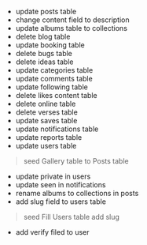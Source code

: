 * update posts table
* change content field to description
* update albums table to collections
* delete blog table
* update booking table
* delete bugs table
* delete ideas table
* update categories table
* update comments table
* update following table
* delete likes content table
* delete online table
* delete verses table
* update saves table
* update notifications table
* update reports table
* update users table

> seed Gallery table to Posts table

* update private in users
* update seen in notifications
* rename albums to collections in posts
* add slug field to users table

> seed Fill Users table add slug

* add verify filed to user